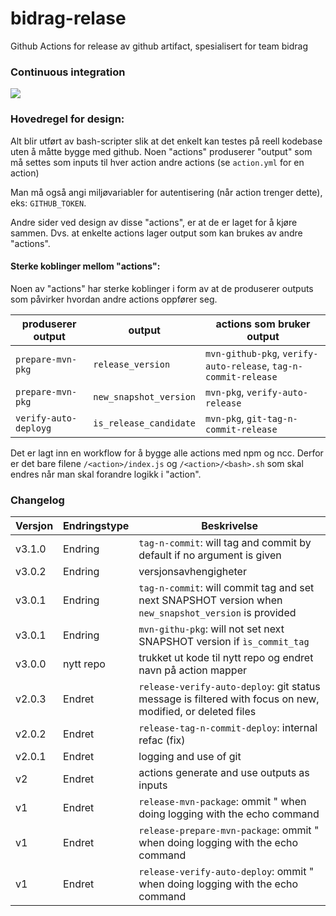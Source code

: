 # bidrag-relase
Github Actions for release av github artifact, spesialisert for team bidrag

### Continuous integration
![](https://github.com/navikt/bidrag-release/workflows/build%20actions/badge.svg)

### Hovedregel for design:
Alt blir utført av bash-scripter slik at det enkelt kan testes på reell kodebase uten å måtte bygge med github. Noen "actions" produserer "output" som
må settes som inputs til hver action andre actions (se `action.yml` for en action)

Man må også angi miljøvariabler for autentisering (når action trenger dette), eks: `GITHUB_TOKEN`.

Andre sider ved design av disse "actions", er at de er laget for å kjøre sammen. Dvs. at enkelte actions lager output som kan brukes av andre "actions". 

#### Sterke koblinger mellom "actions":

Noen av "actions" har sterke koblinger i form av at de produserer outputs som påvirker hvordan andre actions oppfører seg.

produserer output     | output                 | actions som bruker output
----------------------|------------------------|--------------------------
`prepare-mvn-pkg`     | `release_version`      | `mvn-github-pkg`, `verify-auto-release`, `tag-n-commit-release`
`prepare-mvn-pkg`     | `new_snapshot_version` | `mvn-pkg`, `verify-auto-release`
`verify-auto-deployg` | `is_release_candidate` | `mvn-pkg`, `git-tag-n-commit-release`

Det er lagt inn en workflow for å bygge alle actions med npm og ncc. Derfor er det bare filene `/<action>/index.js` og `/<action>/<bash>.sh` som skal
endres når man skal forandre logikk i "action".

### Changelog

Versjon | Endringstype | Beskrivelse
--------|--------------|------------
v3.1.0  | Endring      | `tag-n-commit`: will tag and commit by default if no argument is given 
v3.0.2  | Endring      | versjonsavhengigheter
v3.0.1  | Endring      | `tag-n-commit`: will commit tag and set next SNAPSHOT version when `new_snapshot_version` is provided
v3.0.1  | Endring      | `mvn-githu-pkg`: will not set next SNAPSHOT version if `ìs_commit_tag`
v3.0.0  | nytt repo    | trukket ut kode til nytt repo og endret navn på action mapper
v2.0.3  | Endret       | `release-verify-auto-deploy`: git status message is filtered with focus on new, modified, or deleted files
v2.0.2	| Endret       | `release-tag-n-commit-deploy`: internal refac (fix)
v2.0.1  | Endret       | logging and use of git
v2      | Endret       | actions generate and use outputs as inputs
v1      | Endret       | `release-mvn-package`: ommit " when doing logging with the echo command 
v1      | Endret       | `release-prepare-mvn-package`: ommit " when doing logging with the echo command 
v1      | Endret       | `release-verify-auto-deploy`: ommit " when doing logging with the echo command 
